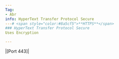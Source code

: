 ```yaml
---
Tag:
- Abr 
info: HyperText Transfer Protocol Secure 
---# <span style="color:#8a5cf5">**HTTPS**</span>
### HyperText Transfer Protocol Secure 
Uses Encryption

---
```


|[Port 443]|
